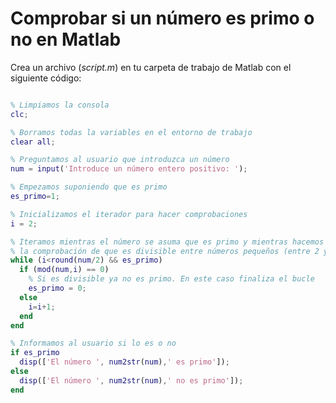# Comprobar si un número es primo o no en Matlab

Crea un archivo (_script.m_) en tu carpeta de trabajo de Matlab con el siguiente código:

```matlab

% Limpiamos la consola
clc;

% Borramos todas la variables en el entorno de trabajo
clear all;

% Preguntamos al usuario que introduzca un número
num = input('Introduce un número entero positivo: ');

% Empezamos suponiendo que es primo
es_primo=1; 

% Inicializamos el iterador para hacer comprobaciones
i = 2;

% Iteramos mientras el número se asuma que es primo y mientras hacemos
% la comprobación de que es divisible entre números pequeños (entre 2 y su mitad) 
while (i<round(num/2) && es_primo)
  if (mod(num,i) == 0)
    % Si es divisible ya no es primo. En este caso finaliza el bucle
    es_primo = 0;
  else
    i=i+1;
  end
end

% Informamos al usuario si lo es o no
if es_primo
  disp(['El número ', num2str(num),' es primo']);
else
  disp(['El número ', num2str(num),' no es primo']);
end



```
